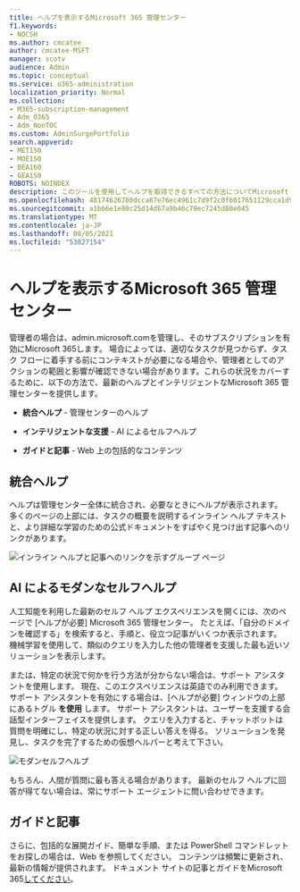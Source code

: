 ```yaml
---
title: ヘルプを表示するMicrosoft 365 管理センター
f1.keywords:
- NOCSH
ms.author: cmcatee
author: cmcatee-MSFT
manager: scotv
audience: Admin
ms.topic: conceptual
ms.service: o365-administration
localization_priority: Normal
ms.collection:
- M365-subscription-management
- Adm_O365
- Adm_NonTOC
ms.custom: AdminSurgePortfolio
search.appverid:
- MET150
- MOE150
- BEA160
- GEA150
ROBOTS: NOINDEX
description: このツールを使用してヘルプを取得できるすべての方法についてMicrosoft 365 管理センター。
ms.openlocfilehash: 48174626780dcca87e76ec4961c7d9f2c0f6017651129cca1d9fe4d499f51098
ms.sourcegitcommit: a1b66e1e80c25d14d67a9b46c79ec7245d88e045
ms.translationtype: MT
ms.contentlocale: ja-JP
ms.lasthandoff: 08/05/2021
ms.locfileid: "53827154"
---
```

<!-- The following is just placeholder text from Madhura's mail. We need to add images/examples of each -->

# <a name="how-to-get-help-in-the-microsoft-365-admin-center"></a>ヘルプを表示するMicrosoft 365 管理センター

管理者の場合は、admin.microsoft.com[](https://admin.microsoft.com)を管理し、そのサブスクリプションを有効にMicrosoft 365します。 場合によっては、適切なタスクが見つからず、タスク フローに着手する前にコンテキストが必要になる場合や、管理者としてのアクションの範囲と影響が確認できない場合があります。これらの状況をカバーするために、以下の方法で、最新のヘルプとインテリジェントなMicrosoft 365 管理センターを提供します。

* **統合ヘルプ** - 管理センターのヘルプ

* **インテリジェントな支援** - AI によるセルフヘルプ

* **ガイドと記事** - Web 上の包括的なコンテンツ

## <a name="integrated-help"></a>統合ヘルプ

ヘルプは管理センター全体に統合され、必要なときにヘルプが表示されます。 多くのページの上部には、タスクの概要を説明するインライン ヘルプ テキストと、より詳細な学習のための公式ドキュメントをすばやく見つけ出す記事へのリンクがあります。

![インライン ヘルプと記事へのリンクを示すグループ ページ](../../media/integrated-help.png)

## <a name="modern-self-help-powered-by-ai"></a>AI によるモダンなセルフヘルプ

人工知能を利用した最新のセルフ ヘルプ エクスペリエンスを開くには、次のページで [ヘルプが必要] Microsoft 365 管理センター。 たとえば、「自分のドメインを確認する」を検索すると、手順と、役立つ記事がいくつか表示されます。 機械学習を使用して、類似のクエリを入力した他の管理者を支援した最も近いソリューションを表示します。

または、特定の状況で何かを行う方法が分からない場合は、サポート アシスタントを使用します。 現在、このエクスペリエンスは英語でのみ利用できます。 サポート アシスタントを有効にする場合は、[ヘルプが必要] ウィンドウの上部にあるトグル **を使用** します。 サポート アシスタントは、ユーザーを支援する会話型インターフェイスを提供します。 クエリを入力すると、チャットボットは質問を明確にし、特定の状況に対する正しい答えを得る。 ソリューションを発見し、タスクを完了するための仮想ヘルパーと考えて下さい。

![モダンセルフヘルプ](../../media/help-options.png)

もちろん、人間が質問に最も答える場合があります。 最新のセルフ ヘルプに回答が得てない場合は、常にサポート エージェントに問い合わせできます。

## <a name="guides-and-articles"></a>ガイドと記事

さらに、包括的な展開ガイド、簡単な手順、または PowerShell コマンドレットをお探しの場合は、Web を参照してください。 コンテンツは頻繁に更新され、最新の情報が提供されます。 ドキュメント サイトの記事とガイドをMicrosoft 365[してください](../../index.yml)。